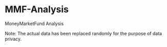 # MMF-Analysis
MoneyMarketFund Analysis

Note: The actual data has been replaced randomly for the purpose of data privacy.
